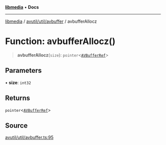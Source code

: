 [**libmedia**](../../../../README.md) • **Docs**

***

[libmedia](../../../../README.md) / [avutil/util/avbuffer](../README.md) / avbufferAllocz

# Function: avbufferAllocz()

> **avbufferAllocz**(`size`): `pointer`\<[`AVBufferRef`](../../../struct/avbuffer/classes/AVBufferRef.md)\>

## Parameters

• **size**: `int32`

## Returns

`pointer`\<[`AVBufferRef`](../../../struct/avbuffer/classes/AVBufferRef.md)\>

## Source

[avutil/util/avbuffer.ts:95](https://github.com/zhaohappy/libmedia/blob/acbbf6bd75e6ee4c968b9f441fe28c40f42f350d/src/avutil/util/avbuffer.ts#L95)
